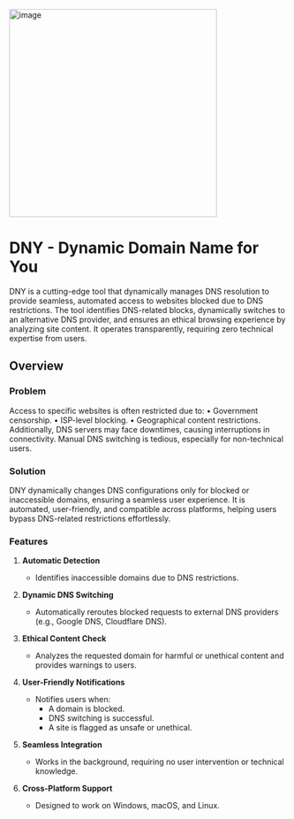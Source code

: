 <img width="376" alt="image" src="https://github.com/user-attachments/assets/16a7372c-19f0-4672-8989-763b15231429" />

# DNY - Dynamic Domain Name for You

DNY is a cutting-edge tool that dynamically manages DNS resolution to provide seamless, automated access to websites blocked due to DNS restrictions. The tool identifies DNS-related blocks, dynamically switches to an alternative DNS provider, and ensures an ethical browsing experience by analyzing site content. It operates transparently, requiring zero technical expertise from users.

## Overview

### Problem

Access to specific websites is often restricted due to:
	•	Government censorship.
	•	ISP-level blocking.
	•	Geographical content restrictions.
Additionally, DNS servers may face downtimes, causing interruptions in connectivity. Manual DNS switching is tedious, especially for non-technical users.

### Solution

DNY dynamically changes DNS configurations only for blocked or inaccessible domains, ensuring a seamless user experience. It is automated, user-friendly, and compatible across platforms, helping users bypass DNS-related restrictions effortlessly.

### Features

1. **Automatic Detection**  
   - Identifies inaccessible domains due to DNS restrictions.

2. **Dynamic DNS Switching**  
   - Automatically reroutes blocked requests to external DNS providers (e.g., Google DNS, Cloudflare DNS).

3. **Ethical Content Check**  
   - Analyzes the requested domain for harmful or unethical content and provides warnings to users.

4. **User-Friendly Notifications**  
   - Notifies users when:  
     - A domain is blocked.  
     - DNS switching is successful.  
     - A site is flagged as unsafe or unethical.

5. **Seamless Integration**  
   - Works in the background, requiring no user intervention or technical knowledge.

6. **Cross-Platform Support**  
   - Designed to work on Windows, macOS, and Linux.
